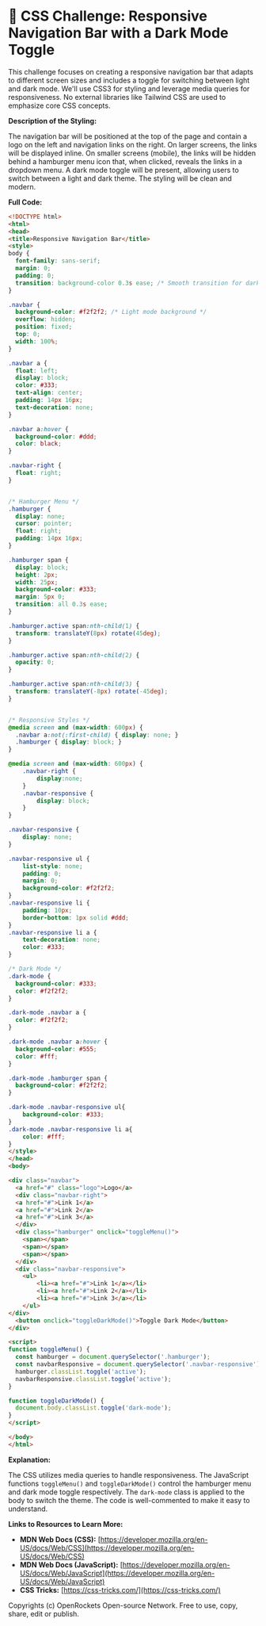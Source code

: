 # 🐞 CSS Challenge:  Responsive Navigation Bar with a Dark Mode Toggle


This challenge focuses on creating a responsive navigation bar that adapts to different screen sizes and includes a toggle for switching between light and dark mode. We'll use CSS3 for styling and leverage media queries for responsiveness.  No external libraries like Tailwind CSS are used to emphasize core CSS concepts.


**Description of the Styling:**

The navigation bar will be positioned at the top of the page and contain a logo on the left and navigation links on the right. On larger screens, the links will be displayed inline. On smaller screens (mobile), the links will be hidden behind a hamburger menu icon that, when clicked, reveals the links in a dropdown menu.  A dark mode toggle will be present, allowing users to switch between a light and dark theme.  The styling will be clean and modern.


**Full Code:**

```html
<!DOCTYPE html>
<html>
<head>
<title>Responsive Navigation Bar</title>
<style>
body {
  font-family: sans-serif;
  margin: 0;
  padding: 0;
  transition: background-color 0.3s ease; /* Smooth transition for dark mode */
}

.navbar {
  background-color: #f2f2f2; /* Light mode background */
  overflow: hidden;
  position: fixed;
  top: 0;
  width: 100%;
}

.navbar a {
  float: left;
  display: block;
  color: #333;
  text-align: center;
  padding: 14px 16px;
  text-decoration: none;
}

.navbar a:hover {
  background-color: #ddd;
  color: black;
}

.navbar-right {
  float: right;
}


/* Hamburger Menu */
.hamburger {
  display: none;
  cursor: pointer;
  float: right;
  padding: 14px 16px;
}

.hamburger span {
  display: block;
  height: 2px;
  width: 25px;
  background-color: #333;
  margin: 5px 0;
  transition: all 0.3s ease;
}

.hamburger.active span:nth-child(1) {
  transform: translateY(8px) rotate(45deg);
}

.hamburger.active span:nth-child(2) {
  opacity: 0;
}

.hamburger.active span:nth-child(3) {
  transform: translateY(-8px) rotate(-45deg);
}


/* Responsive Styles */
@media screen and (max-width: 600px) {
  .navbar a:not(:first-child) { display: none; }
  .hamburger { display: block; }
}

@media screen and (max-width: 600px) {
    .navbar-right {
        display:none;
    }
    .navbar-responsive {
        display: block;
    }
}

.navbar-responsive {
    display: none;
}

.navbar-responsive ul {
    list-style: none;
    padding: 0;
    margin: 0;
    background-color: #f2f2f2;
}
.navbar-responsive li {
    padding: 10px;
    border-bottom: 1px solid #ddd;
}
.navbar-responsive li a {
    text-decoration: none;
    color: #333;
}

/* Dark Mode */
.dark-mode {
  background-color: #333;
  color: #f2f2f2;
}

.dark-mode .navbar a {
  color: #f2f2f2;
}

.dark-mode .navbar a:hover {
  background-color: #555;
  color: #fff;
}

.dark-mode .hamburger span {
  background-color: #f2f2f2;
}

.dark-mode .navbar-responsive ul{
    background-color: #333;
}
.dark-mode .navbar-responsive li a{
    color: #fff;
}
</style>
</head>
<body>

<div class="navbar">
  <a href="#" class="logo">Logo</a>
  <div class="navbar-right">
  <a href="#">Link 1</a>
  <a href="#">Link 2</a>
  <a href="#">Link 3</a>
  </div>
  <div class="hamburger" onclick="toggleMenu()">
    <span></span>
    <span></span>
    <span></span>
  </div>
  <div class="navbar-responsive">
    <ul>
        <li><a href="#">Link 1</a></li>
        <li><a href="#">Link 2</a></li>
        <li><a href="#">Link 3</a></li>
    </ul>
</div>
  <button onclick="toggleDarkMode()">Toggle Dark Mode</button>
</div>

<script>
function toggleMenu() {
  const hamburger = document.querySelector('.hamburger');
  const navbarResponsive = document.querySelector('.navbar-responsive');
  hamburger.classList.toggle('active');
  navbarResponsive.classList.toggle('active');
}

function toggleDarkMode() {
  document.body.classList.toggle('dark-mode');
}
</script>

</body>
</html>
```

**Explanation:**

The CSS utilizes media queries to handle responsiveness. The JavaScript functions `toggleMenu()` and `toggleDarkMode()` control the hamburger menu and dark mode toggle respectively.  The `dark-mode` class is applied to the body to switch the theme.  The code is well-commented to make it easy to understand.


**Links to Resources to Learn More:**

* **MDN Web Docs (CSS):** [https://developer.mozilla.org/en-US/docs/Web/CSS](https://developer.mozilla.org/en-US/docs/Web/CSS)
* **MDN Web Docs (JavaScript):** [https://developer.mozilla.org/en-US/docs/Web/JavaScript](https://developer.mozilla.org/en-US/docs/Web/JavaScript)
* **CSS Tricks:** [https://css-tricks.com/](https://css-tricks.com/)


Copyrights (c) OpenRockets Open-source Network. Free to use, copy, share, edit or publish.

